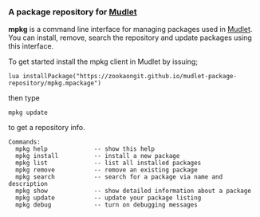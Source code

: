 ### A package repository for [Mudlet](https://www.mudlet.org) ###

**mpkg** is a command line interface for managing packages used in [Mudlet](https://www.mudlet.org).  
You can install, remove, search the repository and update packages using this interface.

To get started install the mpkg client in Mudlet by issuing;

```lua installPackage("https://zookaongit.github.io/mudlet-package-repository/mpkg.mpackage")```

then type

```mpkg update```

to get a repository info.

```
Commands:
  mpkg help             -- show this help
  mpkg install          -- install a new package
  mpkg list             -- list all installed packages  
  mpkg remove           -- remove an existing package
  mpkg search           -- search for a package via name and description
  mpkg show             -- show detailed information about a package
  mpkg update           -- update your package listing
  mpkg debug            -- turn on debugging messages
```
